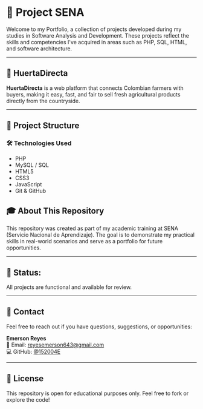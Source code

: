 # 📘 Project SENA  

Welcome to my Portfolio, a collection of projects developed during  my studies in Software Analysis and Development. These projects reflect the skills and competencies I've acquired in areas such as PHP, SQL, HTML, and software architecture.

---

## 🥬 HuertaDirecta  
**HuertaDirecta** is a web platform that connects Colombian farmers with buyers, making it easy, fast, and fair to sell fresh agricultural products directly from the countryside.

---

## 📂 Project Structure
### 🛠 Technologies Used
- PHP  
- MySQL / SQL  
- HTML5  
- CSS3  
- JavaScript 
- Git & GitHub  


## 🎓 About This Repository  
This repository was created as part of my academic training at SENA (Servicio Nacional de Aprendizaje). The goal is to demonstrate my practical skills in real-world scenarios and serve as a portfolio for future opportunities.

---

## 📅 Status:  
All projects are functional and available for review.

---

## 📩 Contact

Feel free to reach out if you have questions, suggestions, or opportunities:

**Emerson Reyes**  
📧 Email: reyesemerson643@gmail.com  
💻 GitHub: [@152004E](https://github.com/152004E)

---

## 🧾 License  
This repository is open for educational purposes only. Feel free to fork or explore the code!
